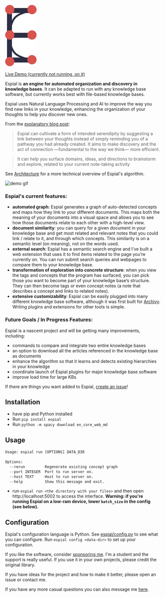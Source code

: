 ![logo](/espial/static/logo.svg)

[Live Demo (currently not running, on it)](http://espial.uzpg.me)

Espial is **an engine for automated organization and discovery in knowledge bases**. It can be adapted to run with any knowledge base software, but currently works best with file-based knowledge bases.

Espial uses Natural Language Processing and AI to improve the way you find new links in your knowledge, enhancing the organization of your thoughts to help you discover new ones.

From the [explanatory blog post](https://uzpg.me/2022/01/29/redefining-PKM-with-nlp.html):

> Espial can cultivate a form of intended serendipity by suggesting a link between your thoughts instead of simply reminding you of a pathway you had already created. It aims to make discovery and the act of connection —fundamental to the way we think— more efficient.

> It can help you surface domains, ideas, and directions to brainstorm and explore, related to your current note-taking activity

See [Architecture](/ARCHITECTURE.md) for a more technical overview of Espial's algorithm.
 
![demo gif](/img/espial.gif)

### Espial's current features:

- **automated graph**: Espial generates a graph of auto-detected concepts and maps how they link to your different documents. This maps both the meaning of your documents into a visual space and allows you to see how those documents relate to each other with a high-level view.
- **document similarity**: you can query for a given document in your knowledge base and get most related and relevant notes that you could link / relate to it, and through which concepts. This similarity is on a semantic level (on meaning), not on the words used.
- **external search**: Espial has a semantic search engine and I’ve built a web extension that uses it to find items related to the page you’re currently on. You can run submit search queries and webpages to compare them to your knowledge base.
- **transformation of exploration into concrete structure**: when you view the tags and concepts that the program has surfaced, you can pick those you want to become part of your knowledge base’s structure. They can then become tags or even concept notes (a note that describes a concept and links to related notes).
- **extensive customizability**: Espial can be easily plugged into many different knowledge base software, although it was first built for [Archivy](https://archivy.github.io). Writing plugins and extensions for other tools is simple.

### Future Goals / In Progress Features:

Espial is a nascent project and will be getting many improvements, including:

- commands to compare and integrate two entire knowledge bases
- an option to download all the articles referenced in the knowledge base as documents
- enhance the algorithm so that it learns and detects existing hierarchies in your knowledge
- coordinate launch of Espial plugins for major knowledge base software
- improve load time for large KBs

If there are things you want added to Espial, [create an issue](https://github.com/Uzay-G/espial/issues)!

## Installation
- have pip and Python installed
- Run `pip install espial`
- Run `python -m spacy download en_core_web_md`

## Usage
```
Usage: espial run [OPTIONS] DATA_DIR

Options:
  --rerun         Regenerate existing concept graph
  --port INTEGER  Port to run server on.
  --host TEXT     Host to run server on.
  --help          Show this message and exit.
```
- run `espial run <the directory with your files>` and then open http://localhost:5002 to access the interface. **Warning: if you're running Espial on a low-ram device, lower `batch_size` in the config (see below).**

## Configuration

Espial's configuration language is Python. See [espial/config.py](/espial/config.py) to see what you can configure. Run `espial config <data-dir>` to set up your configuration.

If you like the software, consider [sponsoring me](https://github.com/Uzay-G/espial). I'm a student and the support is really useful. If you use it in your own projects, please credit the original library.

If you have ideas for the project and how to make it better, please open an issue or contact me.

If you have any more casual questions you can also message me [here](https://discord.gg/uQsqyxB).
